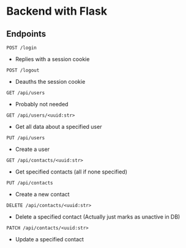 # Backend with Flask

## Endpoints

`POST /login`

- Replies with a session cookie

`POST /logout`

- Deauths the session cookie

`GET /api/users`

- Probably not needed

`GET /api/users/<uuid:str>`

- Get all data about a specified user

`PUT /api/users`

- Create a user

`GET /api/contacts/<uuid:str>`

- Get specified contacts (all if none specified)

`PUT /api/contacts`

- Create a new contact

`DELETE /api/contacts/<uuid:str>`

- Delete a specified contact (Actually just marks as unactive in DB)

`PATCH /api/contacts/<uuid:str>`

- Update a specified contact
